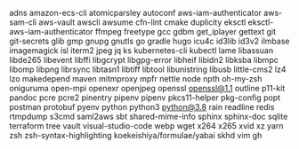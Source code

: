 adns
amazon-ecs-cli
atomicparsley
autoconf
aws-iam-authenticator
aws-sam-cli
aws-vault
awscli
awsume
cfn-lint
cmake
duplicity
eksctl
eksctl-aws-iam-authenticator
ffmpeg
freetype
gcc
gdbm
get_iplayer
gettext
git
git-secrets
glib
gmp
gnupg
gnutls
go
gradle
hugo
icu4c
id3lib
id3v2
ilmbase
imagemagick
isl
iterm2
jpeg
jq
ks
kubernetes-cli
kubectl
lame
libassuan
libde265
libevent
libffi
libgcrypt
libgpg-error
libheif
libidn2
libksba
libmpc
libomp
libpng
librsync
libtasn1
libtiff
libtool
libunistring
libusb
little-cms2
lz4
lzo
makedepend
maven
mitmproxy
mpfr
nettle
node
npth
oh-my-zsh
oniguruma
open-mpi
openexr
openjpeg
openssl
openssl@1.1
outline
p11-kit
pandoc
pcre
pcre2
pinentry
pipenv
pipenv
pkcs11-helper
pkg-config
popt
postman
protobuf
pyenv
python
python3
python@3.8
rain
readline
redis
rtmpdump
s3cmd
saml2aws
sbt
shared-mime-info
sphinx
sphinx-doc
sqlite
terraform
tree
vault
visual-studio-code
webp
wget
x264
x265
xvid
xz
yarn
zsh
zsh-syntax-highlighting
koekeishiya/formulae/yabai
skhd
vim
gh
